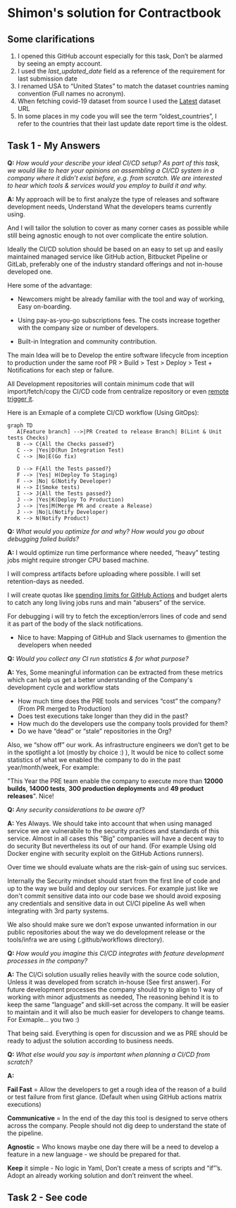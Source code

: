 # Shimon's solution for Contractbook

## Some clarifications

1. I opened this GitHub account especially for this task, Don’t be alarmed by seeing an empty account.
2. I used the _last_updated_date_  field as a reference of the requirement for last submission date
3. I renamed USA to “United States” to match the dataset countries naming convention (Full names no acronym).
4. When fetching covid-19 dataset from source I used the [Latest](https://github.com/owid/covid-19-data/tree/master/public/data/latest) dataset URL
5. In some places in my code you will see the term “oldest_countries”, I refer to the countries that their last update date report time is the oldest.

## Task 1 - My Answers

**Q:** _How would your describe your ideal CI/CD setup?
    As part of this task, we would like to hear your opinions on assembling a CI/CD system in a company where it didn’t exist before, e.g. from scratch._
    _We are interested to hear which tools & services would you employ to build it and why._

**A:** My approach wiIl be to first analyze the type of releases and software development needs, Understand What the developers teams currently using.

And I will tailor the solution to cover as many corner cases as possible while still being agnostic enough to not over complicate the entire solution.

Ideally the CI/CD solution should be based on an easy to set up and easily maintained managed service like GitHub action, Bitbucket Pipeline or GitLab, preferably one of the industry standard offerings and not in-house developed one.

Here some of the advantage:

- Newcomers might be already familiar with the tool and way of working, Easy on-boarding.

- Using pay-as-you-go subscriptions fees. The costs increase together with the company size or number of developers.

- Built-in Integration and community contribution.

The main Idea will be to Develop the entire software lifecycle from inception to production under the same roof PR > Build > Test > Deploy > Test + Notifications for each step or failure.

All Development repositories will contain  minimum code that will import/fetch/copy the CI/CD code from centralize repository or even [remote trigger it](https://github.com/convictional/trigger-workflow-and-wait).

Here is an Exmaple of a complete CI/CD workflow (Using GitOps):

```mermaid
graph TD
   A[Feature branch] -->|PR Created to release Branch| B(Lint & Unit tests Checks)
   B --> C{All the Checks passed?}
   C --> |Yes|D(Run Integration Test)
   C --> |No|E(Go fix)
 
   D --> F{All the Tests passed?}
   F --> |Yes| H(Deploy To Staging)
   F --> |No| G(Notify Developer)
   H --> I(Smoke tests)
   I --> J{All the Tests passed?}
   J --> |Yes|K(Deploy To Production)
   J --> |Yes|M(Merge PR and create a Release)
   J --> |No|L(Notify Developer)
   K --> N(Notify Product)
```

**Q:** _What would you optimize for and why? How would you go about debugging failed builds?_

**A:** I would optimize run time performance where needed, “heavy” testing jobs might require stronger CPU based machine.

I will compress artifacts before uploading where possible.
I will set retention-days as needed.

I will create quotas like [spending limits for GitHub Actions](https://docs.github.com/en/billing/managing-billing-for-github-actions/managing-your-spending-limit-for-github-actions#about-spending-limits-for-github-actions) and budget alerts to catch any long living jobs runs and main “abusers” of the service.

For debugging i will try to fetch the exception/errors lines of code and send it as part of the body of the slack notifications.

- Nice to have:
   Mapping of GitHub and Slack usernames to @mention the developers when needed

**Q:** _Would you collect any CI run statistics & for what purpose?_

**A:** Yes, Some meaningful information can be extracted from these metrics which can help us get a better understanding of the Company's development cycle and workflow stats

- How much time does the PRE tools and services “cost” the company? (From PR merged to Production)
- Does test executions take longer than they did in the past?
- How much do the developers use the company tools provided for them?
- Do we have “dead” or “stale” repositories in the Org?

Also, we “show off” our work.
As infrastructure engineers we don’t get to be in the spotlight a lot (mostly by choice :) ), It would be nice to collect some statistics of what we enabled the company to do in the past year/month/week, For example:

"This Year the PRE team enable the company to execute more than **12000 builds**, **14000 tests**, **300 production deployments** and **49 product releases**". Nice!

**Q:** _Any security considerations to be aware of?_

**A:** Yes Always.
We should take into account that when using managed service we are vulnerabile to the security practices and standards of this service. Almost in all cases this "Big" companies will have a decent way to do security But nevertheless its out of our hand. (For example Using old Docker engine with security exploit on the GitHub Actions runners).

Over time we should evaluate whats are  the risk-gain of using suc services.

Internally the Security mindset should start from the first line of code and up to the way we build and deploy our services. For example just like we don't commit sensitive  data into our code base we should avoid exposing any credentials and sensitive data in out CI/CI pipeline As well when integrating with 3rd party systems.

We also should make sure we don’t expose unwanted information in our public repositories about the way we do development release or the tools/infra we are using (.github/workflows directory).

**Q:** _How would you imagine this CI/CD integrates with feature development processes in the company?_

**A:** The CI/Ci solution usually relies heavily with the source code solution, Unless it was developed from scratch in-house (See first answer).
For future development processes the company should try to align to 1 way of working with minor adjustments as needed, The reasoning behind it is to keep the same “language” and skill-set across the company.
It will be easier to maintain and it will also be much easier for developers to change teams. For Exmaple... you two :)

That being said. Everything is open for discussion and we as PRE should be ready to adjust the solution according to business needs.

**Q:** _What else would you say is important when planning a CI/CD from scratch?_

**A:**

**Fail Fast** = Allow the developers to get a rough idea of the reason of a build or test failure from first glance. (Default when using GitHub actions matrix executions)

**Communicative** = In the end of the day this tool is designed to serve others across the company. People should not dig deep to understand the state of the pipeline.

**Agnostic** = Who knows maybe one day there will be a need to develop a feature in a new language - we should be prepared for that.

**Keep** it simple - No logic in Yaml,  Don’t create a mess of scripts and “if”’s.
Adopt an already working solution and don’t reinvent the wheel.

## Task 2 - See code
